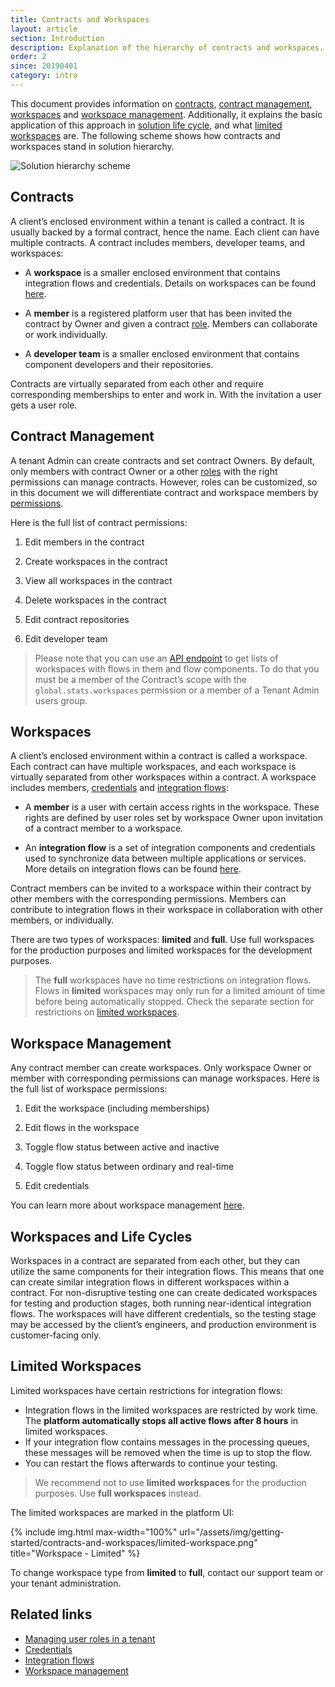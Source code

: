 ```yaml
---
title: Contracts and Workspaces
layout: article
section: Introduction
description: Explanation of the hierarchy of contracts and workspaces.
order: 2
since: 20190401
category: intro
---
```


This document provides information on [contracts](#contracts), [contract management](#contract-management), [workspaces](#workspaces) and [workspace management](#workspace-management). Additionally, it explains the basic application of this
approach in [solution life cycle](#workspaces-and-life-cycles), and what [limited workspaces](#limited-workspaces) are. The following
scheme shows how contracts and workspaces stand in solution hierarchy.

![Solution hierarchy scheme](/assets/img/getting-started/contracts-and-workspaces/Screenshot_1.png)

## Contracts

A client’s enclosed environment within a
tenant is called a
contract. It is usually backed by a formal contract, hence the name. Each
client can have multiple contracts. A contract includes members, developer
teams, and workspaces:

-   A **workspace** is a smaller enclosed environment that contains integration
    flows and credentials. Details on workspaces can be found [here](#workspaces).

-   A **member** is a registered platform user that has been invited the
    contract by Owner and given a contract
    [role](/guides/managing-user-roles-in-a-tenant). Members can collaborate or work individually.

-   A **developer team** is a smaller enclosed environment that contains
    component developers and their repositories.

Contracts are virtually separated from each other and require corresponding
memberships to enter and work in. With the invitation a user gets a user role.

## Contract Management

A tenant Admin can create contracts and set contract
Owners. By default, only members with contract Owner or a other
[roles](/guides/managing-user-roles-in-a-tenant) with the right permissions can
manage contracts. However, roles can be customized, so in this document we will
differentiate contract and workspace members by
[permissions](/guides/managing-user-roles-in-a-tenant).

Here is the full list of contract permissions:

1.  Edit members in the contract

2.  Create workspaces in the contract

3.  View all workspaces in the contract

4.  Delete workspaces in the contract

5.  Edit contract repositories

6.  Edit developer team

>Please note that you can use an [API endpoint]({{site.data.tenant.apiDocsUri}}/v2#/stats/get_stats_workspaces) to get lists of workspaces with flows in them and flow components. To do that you must be a member of the Contract’s scope with the `global.stats.workspaces` permission or a member of a Tenant Admin users group.

## Workspaces

A client’s enclosed environment within a contract is called a workspace. Each
contract can have multiple workspaces, and each workspace is virtually separated
from other workspaces within a contract. A workspace includes members, [credentials](credential) and
[integration flows](integration-flow):

-   A **member** is a user with certain access rights in the workspace. These
    rights are defined by user roles set by workspace Owner upon
    invitation of a contract member to a workspace.

-   An **integration flow** is a set of integration components and
    credentials used
    to synchronize data between multiple applications or services. More details
    on integration flows can be found
    [here](integration-flow).

Contract members can be invited to a workspace within their contract by other
members with the corresponding permissions. Members can contribute to
integration flows in their workspace in collaboration with other members, or
individually.

There are two types of workspaces: **limited** and **full**. Use full workspaces
for the production purposes and limited workspaces for the development purposes.

> The **full** workspaces have no time restrictions on integration flows. Flows
> in **limited** workspaces may only run for a limited amount of time before being
> automatically stopped. Check the separate section for restrictions on [limited workspaces](#limited-workspaces).

## Workspace Management

Any contract member can create workspaces. Only workspace Owner or member with
corresponding permissions can manage workspaces. Here is the full list of
workspace permissions:

1.  Edit the workspace (including memberships)

2.  Edit flows in the workspace

3.  Toggle flow status between active and inactive

4.  Toggle flow status between ordinary and real-time

5.  Edit credentials

You can learn more about workspace management [here](/guides/managing-workspaces).

## Workspaces and Life Cycles

Workspaces in a contract are separated from each other, but they can utilize the
same components for their integration flows. This means that one can create
similar integration flows in different workspaces within a contract. For
non-disruptive testing one can create dedicated workspaces for testing and
production stages, both running near-identical integration flows. The workspaces
will have different credentials, so the testing stage may be accessed by the
client’s engineers, and production environment is customer-facing only.

## Limited Workspaces

Limited workspaces have certain restrictions for integration flows:

*   Integration flows in the limited workspaces are restricted by work time. The **platform automatically stops all active flows after 8 hours** in limited workspaces.
*   If your integration flow contains messages in the processing queues, these messages will be removed when the time is up to stop the flow.
*   You can restart the flows afterwards to continue your testing.

> We recommend not to use **limited workspaces** for the production purposes. Use **full workspaces** instead.

The limited workspaces are marked in the platform UI:

{% include img.html max-width="100%" url="/assets/img/getting-started/contracts-and-workspaces/limited-workspace.png" title="Workspace - Limited" %}

To change workspace type from **limited** to **full**, contact our support team or
your tenant administration.

## Related links

- [Managing user roles in a tenant](/guides/managing-user-roles-in-a-tenant)
- [Credentials](credential)
- [Integration flows](integration-flow)
- [Workspace management](/guides/managing-workspaces)

